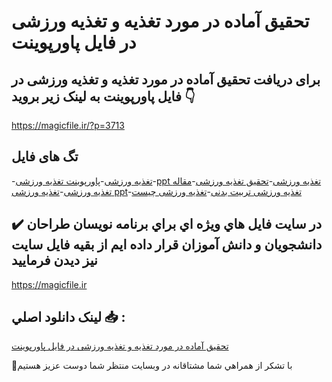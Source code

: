 # تحقیق آماده در مورد تغذیه و تغذیه ورزشی در فایل پاورپوینت

## برای دریافت تحقیق آماده در مورد تغذیه و تغذیه ورزشی در فایل پاورپوینت به لینک زیر بروید 👇

https://magicfile.ir/?p=3713

## تگ های فایل

-[تغذیه ورزشی](https://magicfile.ir/product/%d8%aa%d8%ad%d9%82%db%8c%d9%82-%d8%aa%d8%ba%d8%b0%db%8c%d9%87-%d9%88-%d8%aa%d8%ba%d8%b0%db%8c%d9%87-%d9%88%d8%b1%d8%b2%d8%b4%db%8c-%d8%af%d8%b1-%d9%be%d8%a7%d9%88%d8%b1%d9%be%d9%88%db%8c%d9%86%d8%aa/)-[پاورپوینت تغذیه ورزشی](https://magicfile.ir/product/%d8%aa%d8%ad%d9%82%db%8c%d9%82-%d8%aa%d8%ba%d8%b0%db%8c%d9%87-%d9%88-%d8%aa%d8%ba%d8%b0%db%8c%d9%87-%d9%88%d8%b1%d8%b2%d8%b4%db%8c-%d8%af%d8%b1-%d9%be%d8%a7%d9%88%d8%b1%d9%be%d9%88%db%8c%d9%86%d8%aa/)-[ppt تغذیه ورزشی](https://magicfile.ir/product/%d8%aa%d8%ad%d9%82%db%8c%d9%82-%d8%aa%d8%ba%d8%b0%db%8c%d9%87-%d9%88-%d8%aa%d8%ba%d8%b0%db%8c%d9%87-%d9%88%d8%b1%d8%b2%d8%b4%db%8c-%d8%af%d8%b1-%d9%be%d8%a7%d9%88%d8%b1%d9%be%d9%88%db%8c%d9%86%d8%aa/)-[تحقیق تغذیه ورزشی](https://magicfile.ir/product/%d8%aa%d8%ad%d9%82%db%8c%d9%82-%d8%aa%d8%ba%d8%b0%db%8c%d9%87-%d9%88-%d8%aa%d8%ba%d8%b0%db%8c%d9%87-%d9%88%d8%b1%d8%b2%d8%b4%db%8c-%d8%af%d8%b1-%d9%be%d8%a7%d9%88%d8%b1%d9%be%d9%88%db%8c%d9%86%d8%aa/)-[مقاله تغذیه ورزشی](https://magicfile.ir/product/%d8%aa%d8%ad%d9%82%db%8c%d9%82-%d8%aa%d8%ba%d8%b0%db%8c%d9%87-%d9%88-%d8%aa%d8%ba%d8%b0%db%8c%d9%87-%d9%88%d8%b1%d8%b2%d8%b4%db%8c-%d8%af%d8%b1-%d9%be%d8%a7%d9%88%d8%b1%d9%be%d9%88%db%8c%d9%86%d8%aa/)-[تغذیه ورزشی ppt](https://magicfile.ir/product/%d8%aa%d8%ad%d9%82%db%8c%d9%82-%d8%aa%d8%ba%d8%b0%db%8c%d9%87-%d9%88-%d8%aa%d8%ba%d8%b0%db%8c%d9%87-%d9%88%d8%b1%d8%b2%d8%b4%db%8c-%d8%af%d8%b1-%d9%be%d8%a7%d9%88%d8%b1%d9%be%d9%88%db%8c%d9%86%d8%aa/)-[تغذیه ورزشی تربیت بدنی](https://magicfile.ir/product/%d8%aa%d8%ad%d9%82%db%8c%d9%82-%d8%aa%d8%ba%d8%b0%db%8c%d9%87-%d9%88-%d8%aa%d8%ba%d8%b0%db%8c%d9%87-%d9%88%d8%b1%d8%b2%d8%b4%db%8c-%d8%af%d8%b1-%d9%be%d8%a7%d9%88%d8%b1%d9%be%d9%88%db%8c%d9%86%d8%aa/)-[تغذیه ورزشی چیست](https://magicfile.ir/product/%d8%aa%d8%ad%d9%82%db%8c%d9%82-%d8%aa%d8%ba%d8%b0%db%8c%d9%87-%d9%88-%d8%aa%d8%ba%d8%b0%db%8c%d9%87-%d9%88%d8%b1%d8%b2%d8%b4%db%8c-%d8%af%d8%b1-%d9%be%d8%a7%d9%88%d8%b1%d9%be%d9%88%db%8c%d9%86%d8%aa/)

## ✔️ در سايت فايل هاي ويژه اي براي برنامه نويسان طراحان دانشجويان و دانش آموزان قرار داده ايم از بقيه فايل سايت نيز ديدن فرماييد

https://magicfile.ir


## لينک دانلود اصلي 📥 :

[تحقیق آماده در مورد تغذیه و تغذیه ورزشی در فایل پاورپوینت](https://magicfile.ir/product/%d8%aa%d8%ad%d9%82%db%8c%d9%82-%d8%aa%d8%ba%d8%b0%db%8c%d9%87-%d9%88-%d8%aa%d8%ba%d8%b0%db%8c%d9%87-%d9%88%d8%b1%d8%b2%d8%b4%db%8c-%d8%af%d8%b1-%d9%be%d8%a7%d9%88%d8%b1%d9%be%d9%88%db%8c%d9%86%d8%aa/) 


🙏با تشکر از همراهي شما مشتاقانه در وبسایت منتظر شما دوست عزیز هستیم

